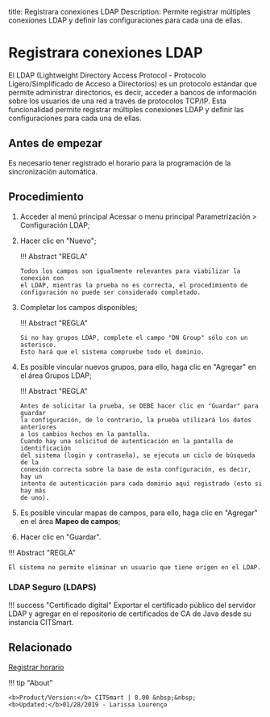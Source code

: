 title:  Registrara conexiones LDAP 
Description: Permite registrar múltiples conexiones LDAP y definir las configuraciones para cada una de ellas.

# Registrara conexiones LDAP
El LDAP (Lightweight Directory Access Protocol - Protocolo Ligero/Simplificado de Acceso a Directorios) es un protocolo estándar que permite administrar directorios, es decir, acceder a bancos de información sobre los usuarios de una red a través de protocolos TCP/IP.
Esta funcionalidad permite registrar múltiples conexiones LDAP y definir las configuraciones para cada una de ellas.

Antes de empezar
----------------

Es necesario tener registrado el horario para la programación de la
sincronización automática.

Procedimiento
-------------

1.  Acceder al menú principal Acessar o menu principal Parametrización \>
    Configuración LDAP;

2.  Hacer clic en "Nuevo";

    !!! Abstract "REGLA"

        Todos los campos son igualmente relevantes para viabilizar la conexión con
        el LDAP, mientras la prueba no es correcta, el procedimiento de
        configuración no puede ser considerado completado.

3.  Completar los campos disponibles;

    !!! Abstract "REGLA"

        Si no hay grupos LDAP, complete el campo "DN Group" sólo con un asterisco.
        Esto hará que el sistema compruebe todo el dominio.

4.  Es posible vincular nuevos grupos, para ello, haga clic en "Agregar" en el
    área Grupos LDAP;

    !!! Abstract "REGLA"

        Antes de solicitar la prueba, se DEBE hacer clic en "Guardar" para guardar
        la configuración, de lo contrario, la prueba utilizará los datos anteriores
        a los cambios hechos en la pantalla.
        Cuando hay una solicitud de autenticación en la pantalla de identificación
        del sistema (login y contraseña), se ejecuta un ciclo de búsqueda de la
        conexión correcta sobre la base de esta configuración, es decir, hay un
        intento de autenticación para cada dominio aquí registrado (esto si hay más
        de uno).


5.  Es posible vincular mapas de campos, para ello, haga clic en "Agregar" en el
    área **Mapeo de campos**;

6.  Hacer clic en "Guardar".

!!! Abstract "REGLA"

    El sistema no permite eliminar un usuario que tiene origen en el LDAP.
    
### LDAP Seguro (LDAPS)

!!! success "Certificado digital"
    Exportar el certificado público del servidor LDAP y agregar en el repositorio de certificados de CA de Java desde su instancia CITSmart.
    

Relacionado
-----------

[Registrar horario](/es-es/citsmart-platform-8/processes/event/configuration/register-time.html)

!!! tip "About"

    <b>Product/Version:</b> CITSmart | 8.00 &nbsp;&nbsp;
    <b>Updated:</b>01/28/2019 - Larissa Lourenço
